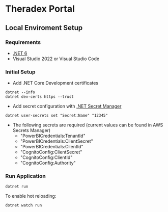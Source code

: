 # Theradex Portal

## Local Enviroment Setup

### Requirements
- [.NET 6](https://dotnet.microsoft.com/en-us/download/dotnet/6.0)
- Visual Studio 2022 or Visual Studio Code

### Initial Setup
- Add .NET Core Development certificates
```
dotnet --info
dotnet dev-certs https --trust
```
- Add secret configuration with [.NET Secret Manager](https://docs.microsoft.com/en-us/aspnet/core/security/app-secrets?view=aspnetcore-6.0&tabs=windows#secret-manager)
```
dotnet user-secrets set "Secret:Name" "12345"
```
- The following secrets are required (current values can be found in AWS Secrets Manager)
    - "PowerBICredentials:TenantId"
    - "PowerBICredentials:ClientSecret"
    - "PowerBICredentials:ClientId"
    - "CognitoConfig:ClientSecret"
    - "CognitoConfig:ClientId"
    - "CognitoConfig:Authority"

### Run Application
```
dotnet run
```
To enable hot reloading: 
```
dotnet watch run
```
